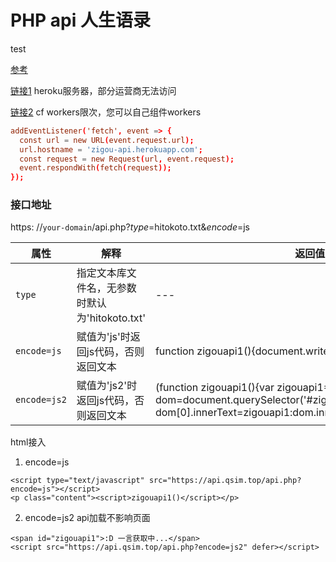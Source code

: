 # PHP api 人生语录

test

[参考](https://blog.imvann.com/6.html)

[链接1](https://zigou-api.herokuapp.com)  heroku服务器，部分运营商无法访问

[链接2](https://api.qsim.top) cf workers限次，您可以自己组件workers

``` cf workers
addEventListener('fetch', event => {
  const url = new URL(event.request.url);
  url.hostname = 'zigou-api.herokuapp.com';
  const request = new Request(url, event.request);
  event.respondWith(fetch(request));
});
```

### 接口地址

https: //`your-domain`/api.php?*type*=hitokoto.txt&*encode*=js

| 属性         | 解释                                           | 返回值                                                       |
| ------------ | ---------------------------------------------- | ------------------------------------------------------------ |
| `type`       | 指定文本库文件名，无参数时默认为'hitokoto.txt' | ---                                                          |
| `encode=js`  | 赋值为'js'时返回js代码，否则返回文本           | function zigouapi1(){document.write('`内容`');}              |
| `encode=js2` | 赋值为'js2'时返回js代码，否则返回文本          | (function zigouapi1(){var zigouapi1='`内容`';var dom=document.querySelector('#zigouapi1');Array.isArray(dom)?dom[0].innerText=zigouapi1:dom.innerText=zigouapi1;})() |

html接入

1. encode=js
```
<script type="text/javascript" src="https://api.qsim.top/api.php?encode=js"></script>
<p class="content"><script>zigouapi1()</script></p>
```
2. encode=js2 api加载不影响页面
```
<span id="zigouapi1">:D 一言获取中...</span>
<script src="https://api.qsim.top/api.php?encode=js2" defer></script>
```

